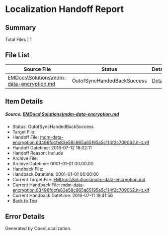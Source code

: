 # <a name='report-top'></a> Localization Handoff Report

## Summary
 Total Files | 1

## File List
 Source File | Status | Details 
 ----------- | ------ | ------- 
 [EMDocs\Solutions\mdm-data-encryption.md](https://github.com/Microsoft/EMDocs-pr/blob/4993391889b87512cda6b9c170960b156c32e163/EMDocs/Solutions/mdm-data-encryption.md) | OutofSyncHandedBackSuccess | [Details](#3d80b531c02a4b2a85082d2070e20129d51eeeee105)

## Item Details
##### <a name='3d80b531c02a4b2a85082d2070e20129d51eeeee105'></a> Source: [EMDocs\Solutions\mdm-data-encryption.md](https://github.com/Microsoft/EMDocs-pr/blob/4993391889b87512cda6b9c170960b156c32e163/EMDocs/Solutions/mdm-data-encryption.md)
* Status: OutofSyncHandedBackSuccess
* Target File: 
* Handoff File: [mdm-data-encryption.63496fdcfe83e58c965a65195a5c114f2c709062.it-it.xlf](https://github.com/Microsoft/EM.handoff/blob/74f75734654fd2b71530b26e1380f5a9ff422a99/ol-handoff/Microsoft/EMDocs-pr.it-it/master/mdm-data-encryption.63496fdcfe83e58c965a65195a5c114f2c709062.it-it.xlf)
* Handoff Datetime: 2016-07-12 18:02:11
* Handoff Reason: Include
* Archive File: 
* Archive Datetime: 0001-01-01 00:00:00
* Handback File: 
* Handback Datetime: 0001-01-01 00:00:00
* Current Target File: [EMDocs\Solutions\mdm-data-encryption.md](https://github.com/Microsoft/EMDocs-pr.it-it/blob/9b6b1e06d586964f8c5023ee53f285b9f06791dd/EMDocs/Solutions/mdm-data-encryption.md)
* Current Handback File: [mdm-data-encryption.63496fdcfe83e58c965a65195a5c114f2c709062.it-it.xlf](https://github.com/Microsoft/EM.handback/blob/be906dcec371ce600745040ade32814a227042d1/ol-handback/Microsoft/EMDocs-pr.it-it/master/mdm-data-encryption.63496fdcfe83e58c965a65195a5c114f2c709062.it-it.xlf)
* Current Handback Datetime: 2016-07-11 19:41:56
* [Back to Top](#report-top)


## Error Details

Generated by OpenLocalization.
